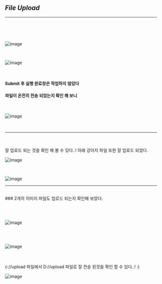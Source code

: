 


## *File Upload* 

-------------------------------------------------------

<br><br><br>

![image](https://github.com/user-attachments/assets/c422416a-7025-4d59-b936-2afca116b35f)

<br>

![image](https://github.com/user-attachments/assets/fb3c1967-59dc-4afd-8601-728bc7442e40)

<br>

#### Submit 후 실행 완료창은 작업하지 않았다
#### 파일이 온전히 전송 되었는지 확인 해 보니 

<br>

![image](https://github.com/user-attachments/assets/a03e28d4-f330-4743-8d93-3bf3b0fa13e6)

<br>

----------------------------------------------------
<br>

<br>
잘 업로드 되는 것을 확인 해 볼 수 있다..!
아래  강아지 파일 또한 잘 업로드 되었다.
<br>

![image](https://github.com/user-attachments/assets/a2a60731-c8a7-4aa8-8efd-b8730e306149)

<br>

![image](https://github.com/user-attachments/assets/f14ec7ea-fe68-410a-b5af-92a405ee4c4f)

-----------------------------------------
<br>
### 2개의 이미지 파일도 업로드 되는지 확인해 보았다.

<br><br>

![image](https://github.com/user-attachments/assets/c56c7009-0ca5-4520-aff1-2b91ff36b150)

<br><br>

![image](https://github.com/user-attachments/assets/657091a4-c9d5-4dbc-a0d1-e5375fdd6728)

<br><br>
c://upload 파일에서 
D://upload 파일로 잘 전송 된것을 확인 할 수 있다..! :)


![image](https://github.com/user-attachments/assets/839a28c2-807d-4dd6-9431-45eceab1f482)






<br>
<br>
<br>
